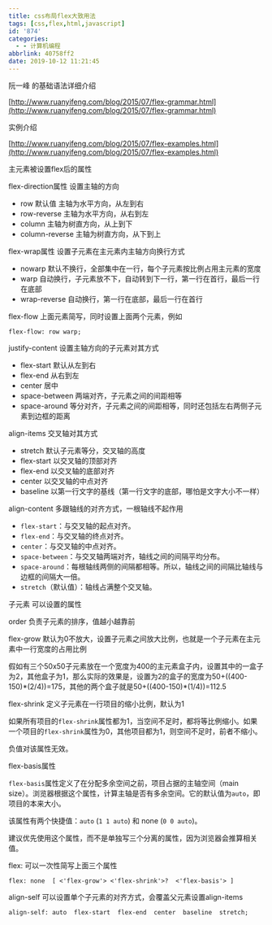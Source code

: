 ```yaml
---
title: css布局flex大致用法
tags: [css,flex,html,javascript]
id: '874'
categories:
  - - 计算机编程
abbrlink: 40758ff2
date: 2019-10-12 11:21:45
---
```


阮一峰 的基础语法详细介绍

[http://www.ruanyifeng.com/blog/2015/07/flex-grammar.html](http://www.ruanyifeng.com/blog/2015/07/flex-grammar.html)

实例介绍

[http://www.ruanyifeng.com/blog/2015/07/flex-examples.html](http://www.ruanyifeng.com/blog/2015/07/flex-examples.html)

主元素被设置flex后的属性

flex-direction属性 设置主轴的方向

*   row 默认值 主轴为水平方向，从左到右
*   row-reverse 主轴为水平方向，从右到左
*   column 主轴为树直方向，从上到下
*   column-reverse 主轴为树直方向，从下到上

flex-wrap属性 设置子元素在主元素内主轴方向换行方式

*   nowarp 默认不换行，全部集中在一行，每个子元素按比例占用主元素的宽度
*   warp 自动换行，子元素放不下，自动转到下一行，第一行在首行，最后一行在底部
*   wrap-reverse 自动换行，第一行在底部，最后一行在首行

flex-flow 上面元素简写，同时设置上面两个元素，例如

```
flex-flow: row warp;
```

justify-content 设置主轴方向的子元素对其方式

*   flex-start 默认从左到右
*   flex-end 从右到左
*   center 居中
*   space-between 两端对齐，子元素之间的间距相等
*   space-around 等分对齐，子元素之间的间距相等，同时还包括左右两侧子元素到边框的距离

align-items 交叉轴对其方式

*   stretch 默认子元素等分，交叉轴的高度
*   flex-start 以交叉轴的顶部对齐
*   flex-end 以交叉轴的底部对齐
*   center 以交叉轴的中点对齐
*   baseline 以第一行文字的基线（第一行文字的底部，哪怕是文字大小不一样）

align-content 多跟轴线的对齐方式，一根轴线不起作用

*   `flex-start`：与交叉轴的起点对齐。
*   `flex-end`：与交叉轴的终点对齐。
*   `center`：与交叉轴的中点对齐。
*   `space-between`：与交叉轴两端对齐，轴线之间的间隔平均分布。
*   `space-around`：每根轴线两侧的间隔都相等。所以，轴线之间的间隔比轴线与边框的间隔大一倍。
*   `stretch`（默认值）：轴线占满整个交叉轴。

子元素 可以设置的属性

order 负责子元素的排序，值越小越靠前

flex-grow 默认为0不放大，设置子元素之间放大比例，也就是一个子元素在主元素中一行宽度的占用比例

假如有三个50x50子元素放在一个宽度为400的主元素盒子内，设置其中的一盒子为2，其他盒子为1，那么实际的效果是，设置为2的盒子的宽度为50+((400-150)\*(2/4))=175，其他的两个盒子就是50+((400-150)\*(1/4))=112.5

flex-shrink 定义子元素在一行项目的缩小比例，默认为1

如果所有项目的`flex-shrink`属性都为1，当空间不足时，都将等比例缩小。如果一个项目的`flex-shrink`属性为0，其他项目都为1，则空间不足时，前者不缩小。

负值对该属性无效。

flex-basis属性

`flex-basis`属性定义了在分配多余空间之前，项目占据的主轴空间（main size）。浏览器根据这个属性，计算主轴是否有多余空间。它的默认值为`auto`，即项目的本来大小。

该属性有两个快捷值：`auto` (`1 1 auto`) 和 none (`0 0 auto`)。

建议优先使用这个属性，而不是单独写三个分离的属性，因为浏览器会推算相关值。

flex: 可以一次性简写上面三个属性

```
flex: none  [ <'flex-grow'> <'flex-shrink'>?  <'flex-basis'> ]
```

align-self 可以设置单个子元素的对齐方式，会覆盖父元素设置align-items

```
align-self: auto  flex-start  flex-end  center  baseline  stretch;
```